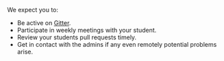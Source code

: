 We expect you to:

* Be active on [Gitter](https://gitter.im/lambda_iith/LambdaSoC).
* Participate in weekly meetings with your student.
* Review your students pull requests timely.
* Get in contact with the admins if any even remotely
potential problems arise.
